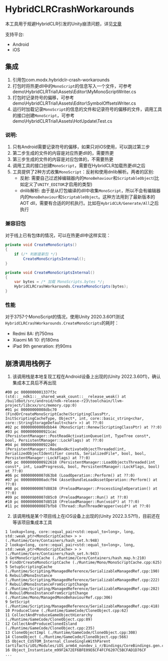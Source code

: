 # HybridCLRCrashWorkarounds

本工具用于规避HybridCLR引发的Unity崩溃问题，详见[文章](https://alanliu90.hatenablog.com/entry/2023/12/22/%E6%8E%92%E6%9F%A5HybridCLR%E5%BC%95%E5%8F%91%E7%9A%84%E5%B4%A9%E6%BA%83%E9%97%AE%E9%A2%98)

支持平台:
* Android
* iOS

## 集成

1. 引用包com.modx.hybridclr-crash-workarounds
2. 打包时将热更dll中的`MonoScript`的信息写入一个文件，可参考 demo\HybridCLRTrial\Assets\Editor\MyMonoScriptWriter.cs
3. 打包时记录符号的偏移，可参考 demo\HybridCLRTrial\Assets\Editor\SymbolOffsetsWriter.cs
4. 运行时加载记录`MonoScript`的信息的文件和记录符号的偏移的文件，调用工具的接口创建`MonoScript`，可参考 demo\HybridCLRTrial\Assets\HotUpdate\Test.cs

### 说明:
1. 只有Android需要记录符号的偏移，如果只对iOS使用，可以跳过第三步
2. 第二步生成的文件的内容是对应热更dll的，需要热更
3. 第三步生成的文件的内容是对应包体的，不需要热更
4. 调用工具的接口创建`MonoScript`，需要在HybridCLR加载热更dll之后
5. 工具提供了2种方式收集`MonoScript`：反射和使用dnlib解析。两者的区别:
	* 反射: 需要自己过滤掉编辑器内的`MonoBehaviour`和`ScriptableObject`(比如定义了`UNITY_EDITOR`才启用的类型)
	* dnlib解析: 由于是从打包编译的dll中收集`MonoScript`，所以不会有编辑器内的`MonoBehaviour`和`ScriptableObject`。这种方法用到了最新版本的AOT dll，需要有合适的时机执行。比如在`HybridCLR/Generate/All`之后执行

### 兼容旧包
对于线上已有包体的情况，可以在热更dll中这样实现：
```C#
private void CreateMonoScripts()
{
	if (/* 判断是新包 */)
		CreateMonoScriptsInternal();
}

private void CreateMonoScriptsInternal()
{
	var bytes = /* 加载 MonoScripts.bytes */;
	HybridCLRCrashWorkarounds.CreateMonoScripts(bytes);
}
```

### 性能
对于3757个MonoScript的情况，使用Unity 2020.3.60f1测试`HybridCLRCrashWorkarounds.CreateMonoScripts`的耗时：
* Redmi 8A: 约750ms
* Xiaomi Mi 10: 约180ms
* iPad 9th generation: 约90ms

## 崩溃调用栈例子
1. 该调用栈是本地复现工程在Android设备上出现的(Unity 2022.3.60f1)，确认集成本工具后不再出现
```
#00 pc 0000000001337f3c (std::__ndk1::__shared_weak_count::__release_weak() at /buildbot/src/android/ndk-release-r23\toolchain/llvm-project/libcxx/src/memory.cpp:0) 
#01 pc 00000000008dbc70 (FindOrCreateMonoScriptCache(ScriptingClassPtr, InitScriptingCacheType, Object*, int, core::basic_string<char, core::StringStorageDefault<char> >) at ??:0)
#02 pc 00000000008dbb44 (MonoScript::Renew(ScriptingClassPtr) at ??:0)
#03 pc 0000000000921cac (PersistentManager::PostReadActivationQueue(int, TypeTree const*, bool, PersistentManager::LockFlags) at ??:0)
#04 pc 000000000092240c (PersistentManager::ReadAndActivateObjectThreaded(int, SerializedObjectIdentifier const&, SerializedFile*, bool, bool, PersistentManager::LockFlags) at ??:0)
#05 pc 0000000000922618 (PersistentManager::LoadObjectsThreaded(int const*, int, LoadProgress&, bool, PersistentManager::LockFlags, bool) at ??:0)
#06 pc 00000000007d63b8 (LoadOperation::Perform() at ??:0)
#07 pc 0000000000adcf94 (AssetBundleLoadAssetOperation::Perform() at ??:0)
#08 pc 00000000007d8838 (PreloadManager::ProcessSingleOperation() at ??:0)
#09 pc 00000000007d85c0 (PreloadManager::Run() at ??:0)
#10 pc 00000000007d8518 (PreloadManager::Run(void*) at ??:0)
#11 pc 000000000087bfb8 (Thread::RunThreadWrapper(void*) at ??:0)
```

2. 该调用栈是某个项目线上在iOS设备上出现的(Unity 2022.3.57f1)，目前还在等该项目集成本工具
```
1 lookup<long, core::equal_pair<std::equal_to<long>, long, std::weak_ptr<MonoScriptCache> > > (./Runtime/Core/Containers/hash_set.h:948)
2 lookup<long, core::equal_pair<std::equal_to<long>, long, std::weak_ptr<MonoScriptCache> > > (./Runtime/Core/Containers/hash_set.h:943)
3 GetMonoScriptCache (./Runtime/Core/Containers/hash_map.h:210)
4 FindOrCreateMonoScriptCache (./Runtime/Mono/MonoScriptCache.cpp:625)
5 SetupScriptingCache (./Runtime/Scripting/ManagedReference/SerializableManagedRef.cpp:190)
6 RebuildMonoInstance (./Runtime/Scripting/ManagedReference/SerializableManagedRef.cpp:222)
7 RebuildMonoInstanceFromScriptChange (./Runtime/Scripting/ManagedReference/SerializableManagedRef.cpp:282)
8 RebuildMonoInstanceFromScriptChange (./Runtime/Mono/ManagedMonoBehaviourRef.cpp:306)
9 SetScript (./Runtime/Scripting/ManagedReference/SerializableManagedRef.cpp:418)
10 ProduceClone (./Runtime/GameCode/CloneObject.cpp:62)
11 CollectAndProduceGameObjectHierarchy (./Runtime/GameCode/CloneObject.cpp:89)
12 CollectAndProduceClonedIsland (./Runtime/GameCode/CloneObject.cpp:235)
13 CloneObjectImpl (./Runtime/GameCode/CloneObject.cpp:308)
14 CloneObject (./Runtime/GameCode/CloneObject.cpp:566)
15 Object_CUSTOM_Internal_CloneSingleWithParent (artifacts/iOS/Modules/iOS_arm64_nondev_i_r/Bindings/CoreBindings.gen.cpp:62420)
16 Object_Instantiate_m99F2A72EF6BFE09E6CF4FCF6207C5BCFAD1D76CF
...
```
